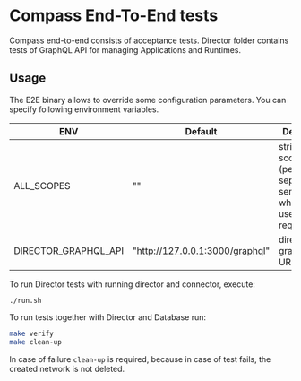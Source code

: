 # Compass End-To-End tests

Compass end-to-end consists of acceptance tests.
Director folder contains tests of GraphQL API for managing Applications and Runtimes.

## Usage

The E2E binary allows to override some configuration parameters. You can specify following environment variables.

| ENV                         | Default                         | Description                                       |
|-----------------------------|---------------------------------|---------------------------------------------------|
| ALL_SCOPES                  | ""                              | string with all scopes (permissions) separated by semicolon, which will be used in requests |
| DIRECTOR_GRAPHQL_API        | "http://127.0.0.1:3000/graphql" | director graphql API URL                          |

To run Director tests with running director and connector, execute:
```
./run.sh
```

To run tests together with Director and Database run:
```bash
make verify 
make clean-up
```
In case of failure 
`clean-up` is required, because in case of test fails, the created network is not deleted.
